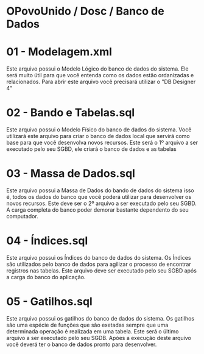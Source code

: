 # OPovoUnido / Dosc / Banco de Dados


01 - Modelagem.xml
====
Este arquivo possui o Modelo Lógico do banco de dados do sistema. Ele será muito
útil para que você entenda como os dados estão ordanizadas e relacionados. Para
abrir este arquivo você precisará utilizar o "DB Designer 4"


02 - Bando e Tabelas.sql
====
Este arquivo possui o Modelo Físico do banco de dados do sistema. Você utilizará
este arquivo para criar o banco de dados local que servirá como base para que
você desenvolva novos recursos. Este será o 1º arquivo a ser executado pelo seu
SGBD, ele criará o banco de dados e as tabelas


03 - Massa de Dados.sql
====
Este arquivo possui a Massa de Dados do bando de dados do sistema isso é, todos
os dados do banco que você poderá utilizar para desenvolver os novos recursos.
Este deve ser o 2º arquivo a ser executado pelo seu SGBD. A carga completa do
banco poder demorar bastante dependento do seu computador.


04 - Índices.sql
====
Este arquivo possui os Índices do banco de dados do sistema. Os Índices são
utilizados pelo banco de dados para agilizar o processo de encontrar registros
nas tabelas. Este arquivo deve ser executado pelo seu SGBD após a carga do banco
do aplicação.


05 - Gatilhos.sql
====
Este arquivo possui os gatilhos do banco de dados do sistema. Os gatilhos são
uma espécie de funções que são exetadas sempre que uma determinada operação é
realizada em uma tabela. Este será o último arquivo a ser executado pelo seu
SGDB. Apóes a execução deste arquivo você deverá ter o banco de dados pronto
para desenvolver.